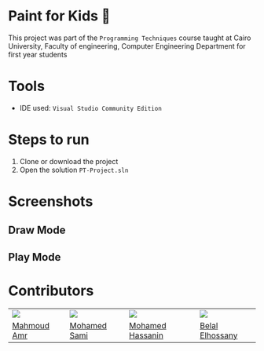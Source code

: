 # Paint for Kids 🎨
This project was part of the `Programming Techniques` course taught at Cairo University, Faculty of engineering, Computer Engineering
Department for first year students
# Tools
- IDE used: `Visual Studio Community Edition`
# Steps to run
1. Clone or download the project
2. Open the solution `PT-Project.sln`
# Screenshots
## Draw Mode
## Play Mode
# Contributors
<table>
  <tr>
    <td>
      <img src="https://avatars.githubusercontent.com/Moodrammer"> </img>
    </td>
    <td>
      <img src="https://avatars.githubusercontent.com/MohamedSamiMohamed"></img>
    </td>
    <td>
      <img src="https://avatars.githubusercontent.com/mhomran"></img>
    </td>
    <td>
      <img src="https://avatars.githubusercontent.com/BelalElhossany"></img>
    </td>
  </tr>
  <tr>
    <td>
      <a href="https://github.com/Moodrammer">Mahmoud Amr</a>
    </td>
    <td>
      <a href="https://github.com/MohamedSamiMohamed"> Mohamed Sami </a>
    </td>
     <td>
      <a href="https://github.com/mhomran"> Mohamed Hassanin </a>
    </td>
     <td>
      <a href="https://github.com/BelalElhossany"> Belal Elhossany </a>
    </td>
  </tr>
</table>
